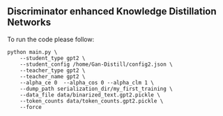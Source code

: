 
## Discriminator enhanced Knowledge Distillation Networks


To run the code please follow:
```
python main.py \
    --student_type gpt2 \
    --student_config /home/Gan-Distill/config2.json \
    --teacher_type gpt2 \
    --teacher_name gpt2 \
    --alpha_ce 0  --alpha_cos 0 --alpha_clm 1 \
    --dump_path serialization_dir/my_first_training \
    --data_file data/binarized_text.gpt2.pickle \
    --token_counts data/token_counts.gpt2.pickle \
    --force 
```
